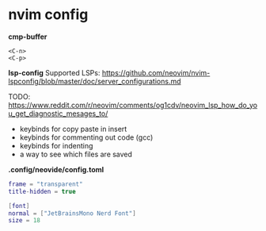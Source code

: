 # nvim config

**cmp-buffer**
```
<C-n>
<C-p>
```

**lsp-config**
Supported LSPs: 
https://github.com/neovim/nvim-lspconfig/blob/master/doc/server_configurations.md

TODO:
https://www.reddit.com/r/neovim/comments/og1cdv/neovim_lsp_how_do_you_get_diagnostic_mesages_to/

- keybinds for copy paste in insert
- keybinds for commenting out code (gcc)
- keybinds for indenting
- a way to see which files are saved

**.config/neovide/config.toml**
```lua
frame = "transparent"
title-hidden = true

[font]
normal = ["JetBrainsMono Nerd Font"]
size = 18
```
